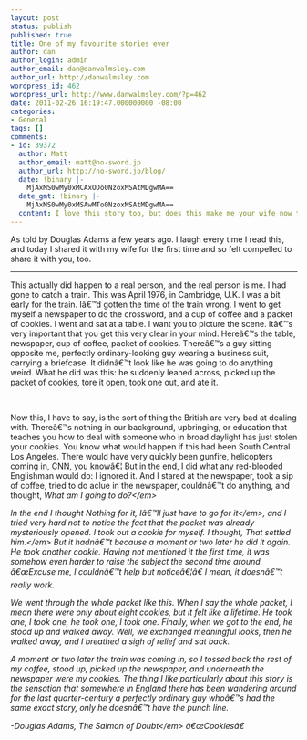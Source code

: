 ```yaml
---
layout: post
status: publish
published: true
title: One of my favourite stories ever
author: dan
author_login: admin
author_email: dan@danwalmsley.com
author_url: http://danwalmsley.com
wordpress_id: 462
wordpress_url: http://www.danwalmsley.com/?p=462
date: 2011-02-26 16:19:47.000000000 -08:00
categories:
- General
tags: []
comments:
- id: 39372
  author: Matt
  author_email: matt@no-sword.jp
  author_url: http://no-sword.jp/blog/
  date: !binary |-
    MjAxMS0wMy0xMCAxODo0NzoxMSAtMDgwMA==
  date_gmt: !binary |-
    MjAxMS0wMy0xMSAwMTo0NzoxMSAtMDgwMA==
  content: I love this story too, but does this make me your wife now too?
---
```

As told by Douglas Adams a few years ago. I laugh every time I read this, and today I shared it with my wife for the first time and so felt compelled to share it with you, too.

<hr &#47;>

This actually did happen to a real person, and the real person is me. I had gone to catch a train. This was April 1976, in Cambridge, U.K. I was a bit early for the train. I&acirc;&euro;&trade;d gotten the time of the train wrong. I went to get myself a newspaper to do the crossword, and a cup of coffee and a packet of cookies. I went and sat at a table. I want you to picture the scene. It&acirc;&euro;&trade;s very important that you get this very clear in your mind. Here&acirc;&euro;&trade;s the table, newspaper, cup of coffee, packet of cookies. There&acirc;&euro;&trade;s a guy sitting opposite me, perfectly ordinary-looking guy wearing a business suit, carrying a briefcase. It didn&acirc;&euro;&trade;t look like he was going to do anything weird. What he did was this: he suddenly leaned across, picked up the packet of cookies, tore it open, took one out, and ate it.

&nbsp;

Now this, I have to say, is the sort of thing the British are very bad at dealing with. There&acirc;&euro;&trade;s nothing in our background, upbringing, or education that teaches you how to deal with someone who in broad daylight has just stolen your cookies. You know what would happen if this had been South Central Los Angeles. There would have very quickly been gunfire, helicopters coming in, CNN, you know&acirc;&euro;&brvbar; But in the end, I did what any red-blooded Englishman would do: I ignored it. And I stared at the newspaper, took a sip of coffee, tried to do aclue in the newspaper, couldn&acirc;&euro;&trade;t do anything, and thought, <em>What am I going to do?<&#47;em>

In the end I thought <em>Nothing for it, I&acirc;&euro;&trade;ll just have to go for it<&#47;em>, and I tried very hard not to notice the fact that the packet was already mysteriously opened. I took out a cookie for myself. I thought, <em>That settled him.<&#47;em> But it hadn&acirc;&euro;&trade;t because a moment or two later he did it again. He took another cookie. Having not mentioned it the first time, it was somehow even harder to raise the subject the second time around. &acirc;&euro;&oelig;Excuse me, I couldn&acirc;&euro;&trade;t help but notice&acirc;&euro;&brvbar;&acirc;&euro; I mean, it doesn&acirc;&euro;&trade;t really work.

We went through the whole packet like this. When I say the whole packet, I mean there were only about eight cookies, but it felt like a lifetime. He took one, I took one, he took one, I took one. Finally, when we got to the end, he stood up and walked away. Well, we exchanged meaningful looks, then he walked away, and I breathed a sigh of relief and sat back.

A moment or two later the train was coming in, so I tossed back the rest of my coffee, stood up, picked up the newspaper, and underneath the newspaper were my cookies. The thing I like particularly about this story is the sensation that somewhere in England there has been wandering around for the last quarter-century a perfectly ordinary guy who&acirc;&euro;&trade;s had the same exact story, only he doesn&acirc;&euro;&trade;t have the punch line.

-Douglas Adams, <em>The Salmon of Doubt<&#47;em>
&acirc;&euro;&oelig;Cookies&acirc;&euro;
